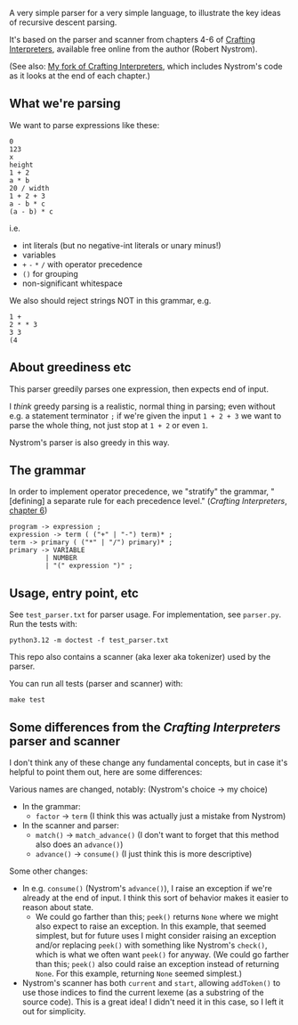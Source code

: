 A very simple parser for a very simple language, to illustrate the key ideas of
recursive descent parsing.

It's based on the parser and scanner from chapters 4-6 of [Crafting
Interpreters](https://craftinginterpreters.com/contents.html), available free
online from the author (Robert Nystrom).

(See also: [My fork of Crafting
Interpreters](https://github.com/prendradjaja/craftinginterpreters), which
includes Nystrom's code as it looks at the end of each chapter.)


## What we're parsing

We want to parse expressions like these:

    0
    123
    x
    height
    1 + 2
    a * b
    20 / width
    1 + 2 + 3
    a - b * c
    (a - b) * c

i.e.

- int literals (but no negative-int literals or unary minus!)
- variables
- `+` `-` `*` `/` with operator precedence
- `()` for grouping
- non-significant whitespace

We also should reject strings NOT in this grammar, e.g.

    1 +
    2 * * 3
    3 3
    (4


## About greediness etc

This parser greedily parses one expression, then expects end of input.

I _think_ greedy parsing is a realistic, normal thing in parsing; even without
e.g. a statement terminator `;` if we're given the input `1 + 2 + 3` we want
to parse the whole thing, not just stop at `1 + 2` or even `1`.

Nystrom's parser is also greedy in this way.


## The grammar

In order to implement operator precedence, we "stratify" the grammar, "[defining]
a separate rule for each precedence level." (_Crafting Interpreters_, [chapter
6](https://craftinginterpreters.com/parsing-expressions.html))

    program -> expression ;
    expression -> term ( ("+" | "-") term)* ;
    term -> primary ( ("*" | "/") primary)* ;
    primary -> VARIABLE
             | NUMBER
             | "(" expression ")" ;


## Usage, entry point, etc

See `test_parser.txt` for parser usage. For implementation, see `parser.py`. Run the tests with:

    python3.12 -m doctest -f test_parser.txt

This repo also contains a scanner (aka lexer aka tokenizer) used by the parser.

You can run all tests (parser and scanner) with:

    make test


## Some differences from the _Crafting Interpreters_ parser and scanner

I don't think any of these change any fundamental concepts, but in case it's
helpful to point them out, here are some differences:

Various names are changed, notably: (Nystrom's choice -> my choice)

- In the grammar:
    - `factor` -> `term` (I think this was actually just a mistake from Nystrom)
- In the scanner and parser:
    - `match()` -> `match_advance()` (I don't want to forget that this method also does an `advance()`)
    - `advance()` -> `consume()` (I just think this is more descriptive)

Some other changes:

- In e.g. `consume()` (Nystrom's `advance()`), I raise an exception if we're already at the end of input. I think this sort of behavior makes it easier to reason about state.
    - We could go farther than this; `peek()` returns `None` where we might
      also expect to raise an exception. In this example, that seemed
      simplest, but for future uses I might consider raising an exception
      and/or replacing `peek()` with something like Nystrom's `check()`, which
      is what we often want `peek()` for anyway.
(We could go farther than this; `peek()` also could raise an exception instead of returning `None`. For this example, returning `None` seemed simplest.)
- Nystrom's scanner has both `current` and `start`, allowing `addToken()` to use those indices to find the current lexeme (as a substring of the source code). This is a great idea! I didn't need it in this case, so I left it out for simplicity.
